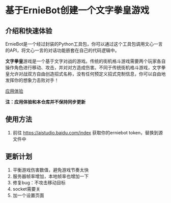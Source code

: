# 基于ErnieBot创建一个文字拳皇游戏

## 介绍和快速体验
ErnieBot是一个经过封装的Python工具包，你可以通过这个工具包调用文心一言的API，将文心一言的对话功能嵌套在自己的代码逻辑中。

**文字拳皇**游戏是一个基于文字对战的游戏。传统的街机格斗游戏需要两个玩家各自操作角色进行移动、攻击，并对对方造成伤害。不同于传统街机格斗游戏，文字拳皇允许对战双方自由创造招式名称，没有任何预定义招式克制信息，你可以自由地发挥你的想象力击败对手！

[应用体验](https://aistudio.baidu.com/application/detail/10723)

**注：应用体验和本仓库并不保持同步更新**

## 使用方法
1. 前往 https://aistudio.baidu.com/index 获取你的erniebot token，替换到源文件中

## 更新计划
1. 平衡游戏伤害数值，避免游戏节奏太快
2. 服务器帧率增加，本地帧率也增加一下
3. 修复bug：不攻击移动目标
4. socket需要关
5. 加一个设置页面